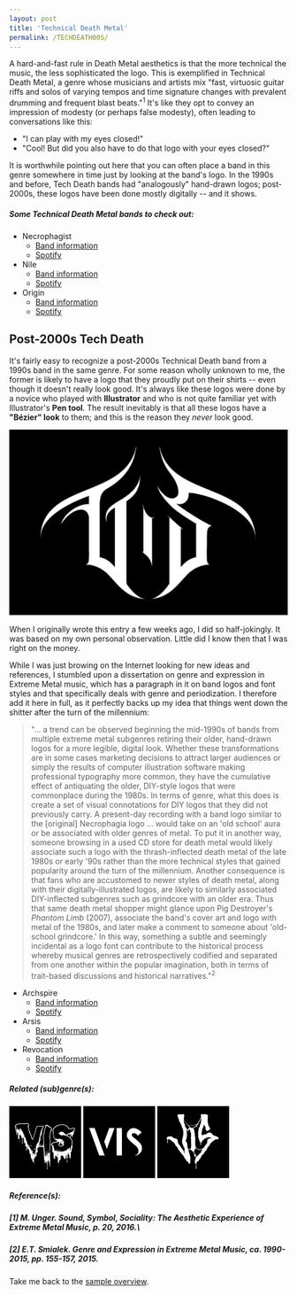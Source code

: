 ```yaml
---
layout: post
title: 'Technical Death Metal'
permalink: /TECHDEATH00S/
---
```


A hard-and-fast rule in Death Metal aesthetics is that the more technical the music, the less sophisticated the logo. This is exemplified in Technical Death Metal, a genre whose musicians and artists mix "fast, virtuosic guitar riffs and solos of varying tempos and time signature changes with prevalent drumming and frequent blast beats."<sup>1</sup> It's like they opt to convey an impression of modesty (or perhaps false modesty), often leading to conversations like this:

- "I can play with my eyes closed!"
- "Cool! But did you also have to do that logo with your eyes closed?"

It is worthwhile pointing out here that you can often place a band in this genre somewhere in time just by looking at the band's logo. In the 1990s and before, Tech Death bands had "analogously" hand-drawn logos; post-2000s, these logos have been done mostly digitally -- and it shows.

##### Some Technical Death Metal bands to check out:

<ul>
<li>Necrophagist	
<ul>
<li><a href="https://www.metal-archives.com/bands/Necrophagist/207" target="_blank" rel="noopener"><span>Band information</span></a></li>
<li><a href="https://open.spotify.com/track/78oF7KjxHMJHtiwgc2I3rw?si=217088ad1c56485e" target="_blank" rel="noopener"><span>Spotify</span></a></li>
</ul>
</li>

<li>Nile
<ul>
<li><a href="https://www.metal-archives.com/bands/Nile/139" target="_blank" rel="noopener"><span>Band information</span></a></li>
<li><a href="https://open.spotify.com/track/62hzJcOwMg68h6wBimZALA?si=2171e7e53882471b" target="_blank" rel="noopener"><span>Spotify</span></a></li>
</ul>
</li>

<li>Origin
<ul>
<li><a href="https://www.metal-archives.com/bands/Origin/79" target="_blank" rel="noopener"><span>Band information</span></a></li>
<li><a href="https://open.spotify.com/track/13QMlehyxaD8TjZeJZCjan?si=b662eeee29b44514" target="_blank" rel="noopener"><span>Spotify</span></a></li>
</ul>
</li>
</ul>

## Post-2000s Tech Death
It's fairly easy to recognize a post-2000s Technical Death band from a 1990s band in the same genre. For some reason wholly unknown to me, the former is likely to have a logo that they proudly put on their shirts -- even though it doesn't really look good. It's always like these logos were done by a novice who played with **Illustrator** and who is not quite familiar yet with Illustrator's **Pen tool**. The result inevitably is that all these logos have a **"Bézier" look** to them; and this is the reason they *never* look good. 

![Technical Death Metal](..\assets\img\projects\proj-8\tech00.jpg)

When I originally wrote this entry a few weeks ago, I did so half-jokingly. It was based on my own personal observation. Little did I know then that I was right on the money. 

While I was just browing on the Internet looking for new ideas and references, I stumbled upon a dissertation on genre and expression in Extreme Metal music, which has a paragraph in it on band logos and font styles and that specifically deals with genre and periodization. I therefore add it here in full, as it perfectly backs up my idea that things went down the shitter after the turn of the millennium:

> "... a trend can be observed beginning the mid-1990s of bands from multiple extreme metal subgenres retiring their older, hand-drawn logos for a more legible, digital look. Whether these transformations are in some cases marketing decisions to attract larger audiences or simply the results of computer illustration software making professional typography more common, they have the cumulative effect of antiquating the older, DIY-style logos that were commonplace during the 1980s. In terms of genre, what this does is create a set of visual connotations for DIY logos that they did not previously carry. A present-day recording with a band logo similar to the [original] Necrophagia logo ... would take on an 'old school' aura or be associated with older genres of metal. To put it in another way, someone browsing in a used CD store for death metal would likely associate such a logo with the thrash-inflected death metal of the late 1980s or early '90s rather than the more technical styles that gained popularity around the turn of the millennium. Another consequence is that fans who are accustomed to newer styles of death metal, along with their digitally-illustrated logos, are likely to similarly associated DIY-inflected subgenres such as grindcore with an older era. Thus that same death metal shopper might glance upon Pig Destroyer's *Phantom Limb* (2007), associate the band's cover art and logo with metal of the 1980s, and later make a comment to someone about 'old-school grindcore.' In this way, something a subtle and seemingly incidental as a logo font can contribute to the historical process whereby musical genres are retrospectively codified and separated from one another within the popular imagination, both in terms of trait-based discussions and historical narratives."<sup>2</sup>

<ul>
<li>Archspire	
<ul>
<li><a href="https://www.metal-archives.com/bands/Archspire/3540326229" target="_blank" rel="noopener"><span>Band information</span></a></li>
<li><a href="https://open.spotify.com/track/4K1yqd68vWmDXFwXAqW35d?si=a869e307d56a4440" target="_blank" rel="noopener"><span>Spotify</span></a></li>
</ul>
</li>

<li>Arsis
<ul>
<li><a href="https://www.metal-archives.com/bands/Arsis/5819" target="_blank" rel="noopener"><span>Band information</span></a></li>
<li><a href="https://open.spotify.com/track/2IH1qycKGVOBKHyR0IrYPW?si=c2737e82a6bc49ff" target="_blank" rel="noopener"><span>Spotify</span></a></li>
</ul>
</li>

<li>Revocation
<ul>
<li><a href="https://www.metal-archives.com/bands/Revocation/78107" target="_blank" rel="noopener"><span>Band information</span></a></li>
<li><a href="https://open.spotify.com/artist/4I9kzJ3Ew3qPoN66UPJUl3?si=da8381b941924658" target="_blank" rel="noopener"><span>Spotify</span></a></li>
</ul>
</li>
</ul>

##### Related (sub)genre(s):
[<img src="..\assets\img\projects\proj-9\brutal.jpg" alt="Death Metal" width=130 >](/DEATHMETAL/)
[<img src="..\assets\img\projects\proj-9\progressive.jpg" alt="Progressive Metal" width=130 >](/PROGRESSIVE/)
[<img src="..\assets\img\projects\proj-9\tech901.jpg" alt="1990s Technical Death Metal" width=130 >](/TECHDEATH90S/)

##### Reference(s):
##### [1] M. Unger. *Sound, Symbol, Sociality: The Aesthetic Experience of Extreme Metal Music*, p. 20, 2016.\
##### [2] E.T. Smialek. *Genre and Expression in Extreme Metal Music, ca. 1990-2015*, pp. 155-157, 2015.

Take me back to the [sample overview](../projects/proj-8).
